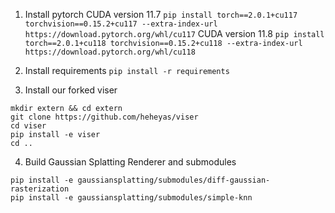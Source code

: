 1. Install pytorch
CUDA version 11.7
`pip install torch==2.0.1+cu117 torchvision==0.15.2+cu117 --extra-index-url https://download.pytorch.org/whl/cu117`
CUDA version 11.8
`pip install torch==2.0.1+cu118 torchvision==0.15.2+cu118 --extra-index-url https://download.pytorch.org/whl/cu118`

2. Install requirements
`pip install -r requirements`

3. Install our forked viser
```
mkdir extern && cd extern
git clone https://github.com/heheyas/viser 
cd viser
pip install -e viser
cd ..
```

4. Build Gaussian Splatting Renderer and submodules
```
pip install -e gaussiansplatting/submodules/diff-gaussian-rasterization
pip install -e gaussiansplatting/submodules/simple-knn
```